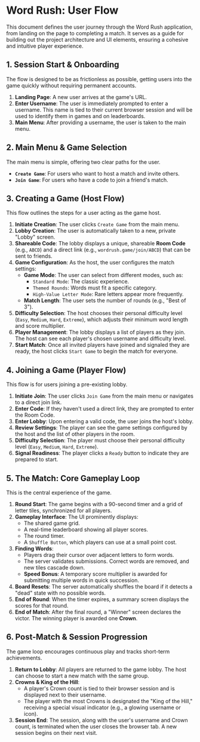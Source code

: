 # Word Rush: User Flow

This document defines the user journey through the Word Rush application, from landing on the page to completing a match. It serves as a guide for building out the project architecture and UI elements, ensuring a cohesive and intuitive player experience.

## 1. Session Start & Onboarding

The flow is designed to be as frictionless as possible, getting users into the game quickly without requiring permanent accounts.

1.  **Landing Page**: A new user arrives at the game's URL.
2.  **Enter Username**: The user is immediately prompted to enter a username. This name is tied to their current browser session and will be used to identify them in games and on leaderboards.
3.  **Main Menu**: After providing a username, the user is taken to the main menu.

## 2. Main Menu & Game Selection

The main menu is simple, offering two clear paths for the user.

- **`Create Game`**: For users who want to host a match and invite others.
- **`Join Game`**: For users who have a code to join a friend's match.

## 3. Creating a Game (Host Flow)

This flow outlines the steps for a user acting as the game host.

1.  **Initiate Creation**: The user clicks `Create Game` from the main menu.
2.  **Lobby Creation**: The user is automatically taken to a new, private "Lobby" screen.
3.  **Shareable Code**: The lobby displays a unique, shareable **Room Code** (e.g., `ABCD`) and a direct link (e.g., `wordrush.game/join/ABCD`) that can be sent to friends.
4.  **Game Configuration**: As the host, the user configures the match settings:
    - **Game Mode**: The user can select from different modes, such as:
      - `Standard Mode`: The classic experience.
      - `Themed Rounds`: Words must fit a specific category.
      - `High-Value Letter Mode`: Rare letters appear more frequently.
    - **Match Length**: The user sets the number of rounds (e.g., "Best of 3").
5.  **Difficulty Selection**: The host chooses their personal difficulty level (`Easy`, `Medium`, `Hard`, `Extreme`), which adjusts their minimum word length and score multiplier.
6.  **Player Management**: The lobby displays a list of players as they join. The host can see each player's chosen username and difficulty level.
7.  **Start Match**: Once all invited players have joined and signaled they are ready, the host clicks `Start Game` to begin the match for everyone.

## 4. Joining a Game (Player Flow)

This flow is for users joining a pre-existing lobby.

1.  **Initiate Join**: The user clicks `Join Game` from the main menu or navigates to a direct join link.
2.  **Enter Code**: If they haven't used a direct link, they are prompted to enter the Room Code.
3.  **Enter Lobby**: Upon entering a valid code, the user joins the host's lobby.
4.  **Review Settings**: The player can see the game settings configured by the host and the list of other players in the room.
5.  **Difficulty Selection**: The player must choose their personal difficulty level (`Easy`, `Medium`, `Hard`, `Extreme`).
6.  **Signal Readiness**: The player clicks a `Ready` button to indicate they are prepared to start.

## 5. The Match: Core Gameplay Loop

This is the central experience of the game.

1.  **Round Start**: The game begins with a 90-second timer and a grid of letter tiles, synchronized for all players.
2.  **Gameplay Interface**: The UI prominently displays:
    - The shared game grid.
    - A real-time leaderboard showing all player scores.
    - The round timer.
    - A `Shuffle Button`, which players can use at a small point cost.
3.  **Finding Words**:
    - Players drag their cursor over adjacent letters to form words.
    - The server validates submissions. Correct words are removed, and new tiles cascade down.
    - **Speed Bonus**: A temporary score multiplier is awarded for submitting multiple words in quick succession.
4.  **Board Resets**: The server automatically shuffles the board if it detects a "dead" state with no possible words.
5.  **End of Round**: When the timer expires, a summary screen displays the scores for that round.
6.  **End of Match**: After the final round, a "Winner" screen declares the victor. The winning player is awarded one **Crown**.

## 6. Post-Match & Session Progression

The game loop encourages continuous play and tracks short-term achievements.

1.  **Return to Lobby**: All players are returned to the game lobby. The host can choose to start a new match with the same group.
2.  **Crowns & King of the Hill**:
    - A player's Crown count is tied to their browser session and is displayed next to their username.
    - The player with the most Crowns is designated the "King of the Hill," receiving a special visual indicator (e.g., a glowing username or icon).
3.  **Session End**: The session, along with the user's username and Crown count, is terminated when the user closes the browser tab. A new session begins on their next visit.
